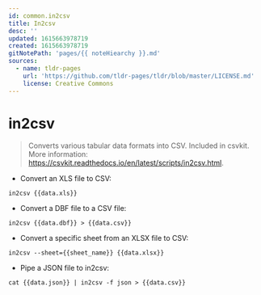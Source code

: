 ```yaml
---
id: common.in2csv
title: In2csv
desc: ''
updated: 1615663978719
created: 1615663978719
gitNotePath: 'pages/{{ noteHiearchy }}.md'
sources:
  - name: tldr-pages
    url: 'https://github.com/tldr-pages/tldr/blob/master/LICENSE.md'
    license: Creative Commons
---
```

# in2csv

> Converts various tabular data formats into CSV.
> Included in csvkit.
> More information: <https://csvkit.readthedocs.io/en/latest/scripts/in2csv.html>.

- Convert an XLS file to CSV:

`in2csv {{data.xls}}`

- Convert a DBF file to a CSV file:

`in2csv {{data.dbf}} > {{data.csv}}`

- Convert a specific sheet from an XLSX file to CSV:

`in2csv --sheet={{sheet_name}} {{data.xlsx}}`

- Pipe a JSON file to in2csv:

`cat {{data.json}} | in2csv -f json > {{data.csv}}`

